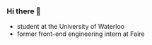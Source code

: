 ### Hi there 👋

- student at the University of Waterloo
- former front-end engineering intern at Faire
